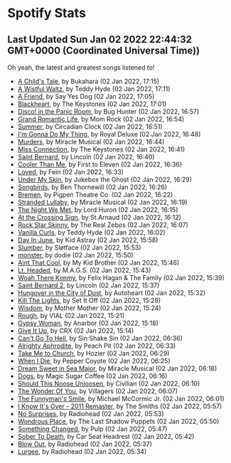 
# Spotify Stats
## Last Updated Sun Jan 02 2022 22:44:32 GMT+0000 (Coordinated Universal Time))

Oh yeah, the latest and greatest songs listened to!

- [A Child's Tale](https://www.last.fm/music/Bukahara/_/A+Child%27s+Tale), by Bukahara (02 Jan 2022, 17:15)
- [A Wistful Waltz](https://www.last.fm/music/Teddy+Hyde/_/A+Wistful+Waltz), by Teddy Hyde (02 Jan 2022, 17:11)
- [A Friend](https://www.last.fm/music/Say+Yes+Dog/_/A+Friend), by Say Yes Dog (02 Jan 2022, 17:05)
- [Blackheart](https://www.last.fm/music/The+Keystones/_/Blackheart), by The Keystones (02 Jan 2022, 17:01)
- [Disco! in the Panic Room](https://www.last.fm/music/Bug+Hunter/_/Disco!+in+the+Panic+Room), by Bug Hunter (02 Jan 2022, 16:57)
- [Grand Romantic Life](https://www.last.fm/music/Mom+Rock/_/Grand+Romantic+Life), by Mom Rock (02 Jan 2022, 16:54)
- [Summer](https://www.last.fm/music/Circadian+Clock/_/Summer), by Circadian Clock (02 Jan 2022, 16:51)
- [I'm Gonna Do My Thing](https://www.last.fm/music/Royal+Deluxe/_/I%27m+Gonna+Do+My+Thing), by Royal Deluxe (02 Jan 2022, 16:48)
- [Murders](https://www.last.fm/music/Miracle+Musical/_/Murders), by Miracle Musical (02 Jan 2022, 16:44)
- [Miss Connection](https://www.last.fm/music/The+Keystones/_/Miss+Connection), by The Keystones (02 Jan 2022, 16:41)
- [Saint Bernard](https://www.last.fm/music/Lincoln/_/Saint+Bernard), by Lincoln (02 Jan 2022, 16:40)
- [Cooler Than Me](https://www.last.fm/music/First+to+Eleven/_/Cooler+Than+Me), by First to Eleven (02 Jan 2022, 16:36)
- [Loved](https://www.last.fm/music/Fein/_/Loved), by Fein (02 Jan 2022, 16:33)
- [Under My Skin](https://www.last.fm/music/Jukebox+the+Ghost/_/Under+My+Skin), by Jukebox the Ghost (02 Jan 2022, 16:29)
- [Songbirds](https://www.last.fm/music/Ben+Thornewill/_/Songbirds), by Ben Thornewill (02 Jan 2022, 16:26)
- [Bremen](https://www.last.fm/music/Pigpen+Theatre+Co./_/Bremen), by Pigpen Theatre Co. (02 Jan 2022, 16:22)
- [Stranded Lullaby](https://www.last.fm/music/Miracle+Musical/_/Stranded+Lullaby), by Miracle Musical (02 Jan 2022, 16:19)
- [The Night We Met](https://www.last.fm/music/Lord+Huron/_/The+Night+We+Met), by Lord Huron (02 Jan 2022, 16:15)
- [At the Crossing Sign](https://www.last.fm/music/St.Arnaud/_/At+the+Crossing+Sign), by St.Arnaud (02 Jan 2022, 16:12)
- [Rock Star Skinny](https://www.last.fm/music/The+Real+Zebos/_/Rock+Star+Skinny), by The Real Zebos (02 Jan 2022, 16:07)
- [Vanilla Curls](https://www.last.fm/music/Teddy+Hyde/_/Vanilla+Curls), by Teddy Hyde (02 Jan 2022, 16:02)
- [Day In June](https://www.last.fm/music/Kid+Astray/_/Day+In+June), by Kid Astray (02 Jan 2022, 15:58)
- [Slumber](https://www.last.fm/music/Sl%C3%B8tface/_/Slumber), by Sløtface (02 Jan 2022, 15:53)
- [monster](https://www.last.fm/music/dodie/_/monster), by dodie (02 Jan 2022, 15:50)
- [Aint That Cool](https://www.last.fm/music/My+Kid+Brother/_/Aint+That+Cool), by My Kid Brother (02 Jan 2022, 15:46)
- [Lt. Headed](https://www.last.fm/music/M.A.G.S./_/Lt.+Headed), by M.A.G.S. (02 Jan 2022, 15:43)
- [Woah There Kimmy](https://www.last.fm/music/Felix+Hagan+&+The+Family/_/Woah+There+Kimmy), by Felix Hagan & The Family (02 Jan 2022, 15:39)
- [Saint Bernard 2](https://www.last.fm/music/Lincoln/_/Saint+Bernard+2), by Lincoln (02 Jan 2022, 15:37)
- [Hungover in the City of Dust](https://www.last.fm/music/Autoheart/_/Hungover+in+the+City+of+Dust), by Autoheart (02 Jan 2022, 15:32)
- [Kill The Lights](https://www.last.fm/music/Set+It+Off/_/Kill+The+Lights), by Set It Off (02 Jan 2022, 15:28)
- [Wisdom](https://www.last.fm/music/Mother+Mother/_/Wisdom), by Mother Mother (02 Jan 2022, 15:24)
- [Rough](https://www.last.fm/music/VIAL/_/Rough), by VIAL (02 Jan 2022, 15:21)
- [Gypsy Woman](https://www.last.fm/music/Anarbor/_/Gypsy+Woman), by Anarbor (02 Jan 2022, 15:18)
- [Give It Up](https://www.last.fm/music/CRX/_/Give+It+Up), by CRX (02 Jan 2022, 15:14)
- [Can't Go To Hell](https://www.last.fm/music/Sin+Shake+Sin/_/Can%27t+Go+To+Hell), by Sin Shake Sin (02 Jan 2022, 06:36)
- [Alrighty Aphrodite](https://www.last.fm/music/Peach+Pit/_/Alrighty+Aphrodite), by Peach Pit (02 Jan 2022, 06:33)
- [Take Me to Church](https://www.last.fm/music/Hozier/_/Take+Me+to+Church), by Hozier (02 Jan 2022, 06:29)
- [When I Die](https://www.last.fm/music/Pepper+Coyote/_/When+I+Die), by Pepper Coyote (02 Jan 2022, 06:25)
- [Dream Sweet in Sea Major](https://www.last.fm/music/Miracle+Musical/_/Dream+Sweet+in+Sea+Major), by Miracle Musical (02 Jan 2022, 06:18)
- [Dogs](https://www.last.fm/music/Magic+Sugar+Coffee/_/Dogs), by Magic Sugar Coffee (02 Jan 2022, 06:16)
- [Should This Noose Unloosen](https://www.last.fm/music/Civilian/_/Should+This+Noose+Unloosen), by Civilian (02 Jan 2022, 06:10)
- [The Wonder Of You](https://www.last.fm/music/Villagers/_/The+Wonder+Of+You), by Villagers (02 Jan 2022, 06:07)
- [The Funnyman's Smile](https://www.last.fm/music/Michael+McCormic+Jr./_/The+Funnyman%27s+Smile), by Michael McCormic Jr. (02 Jan 2022, 06:01)
- [I Know It's Over - 2011 Remaster](https://www.last.fm/music/The+Smiths/_/I+Know+It%27s+Over+-+2011+Remaster), by The Smiths (02 Jan 2022, 05:57)
- [No Surprises](https://www.last.fm/music/Radiohead/_/No+Surprises), by Radiohead (02 Jan 2022, 05:53)
- [Wondrous Place](https://www.last.fm/music/The+Last+Shadow+Puppets/_/Wondrous+Place), by The Last Shadow Puppets (02 Jan 2022, 05:50)
- [Something Changed](https://www.last.fm/music/Pulp/_/Something+Changed), by Pulp (02 Jan 2022, 05:47)
- [Sober To Death](https://www.last.fm/music/Car+Seat+Headrest/_/Sober+To+Death), by Car Seat Headrest (02 Jan 2022, 05:42)
- [Blow Out](https://www.last.fm/music/Radiohead/_/Blow+Out), by Radiohead (02 Jan 2022, 05:37)
- [Lurgee](https://www.last.fm/music/Radiohead/_/Lurgee), by Radiohead (02 Jan 2022, 05:34)
